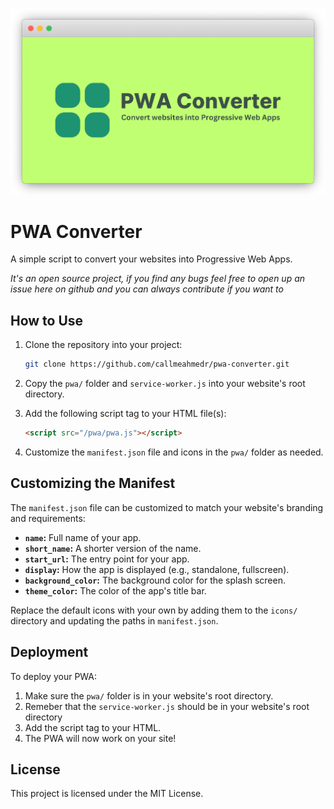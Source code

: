 ![PWA Converter](https://raw.githubusercontent.com/callmeahmedr/pwa-converter/main/tmp/pwa-converter.png)
# PWA Converter
A simple script to convert your websites into Progressive Web Apps.

_It's an open source project, if you find any bugs feel free to open up an issue here on github and you can always contribute if you want to_

## How to Use
1. Clone the repository into your project:

    ```bash
    git clone https://github.com/callmeahmedr/pwa-converter.git
    ```

2. Copy the `pwa/` folder and `service-worker.js` into your website's root directory.

3. Add the following script tag to your HTML file(s):

    ```html
    <script src="/pwa/pwa.js"></script>
    ```

4. Customize the `manifest.json` file and icons in the `pwa/` folder as needed.

## Customizing the Manifest
The `manifest.json` file can be customized to match your website's branding and requirements:

- **`name`:** Full name of your app.
- **`short_name`:** A shorter version of the name.
- **`start_url`:** The entry point for your app.
- **`display`:** How the app is displayed (e.g., standalone, fullscreen).
- **`background_color`:** The background color for the splash screen.
- **`theme_color`:** The color of the app's title bar.

Replace the default icons with your own by adding them to the `icons/` directory and updating the paths in `manifest.json`.

## Deployment
To deploy your PWA:

1. Make sure the `pwa/` folder is in your website's root directory.
2. Remeber that the `service-worker.js` should be in your website's root directory
3. Add the script tag to your HTML.
4. The PWA will now work on your site!

## License
This project is licensed under the MIT License.
